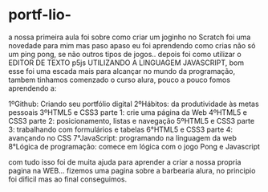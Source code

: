 # portf-lio-
a nossa primeira aula foi sobre como criar um joginho no Scratch foi uma novedade para mim mas paso apaso eu foi aprendendo como crias não só um ping pong, se não outros tipos de jogos..
depois foi como utilizar o EDITOR DE TEXTO p5js UTILIZANDO A LINGUAGEM JAVASCRIPT, bom esse foi uma escada mais para alcançar no mundo da programação, tambem tinhamos comenzado o curso alura, pouco a pouco fomos aprendendo a:

1ºGithub: Criando seu portfólio digital
2ºHábitos: da produtividade às metas pessoais
3ºHTML5 e CSS3 parte 1: crie uma página da Web
4ºHTML5 e CSS3 parte 2: posicionamento, listas e navegação
5ºHTML5 e CSS3 parte 3: trabalhando com formulários e tabelas
6°HTML5 e CSS3 parte 4: avançando no CSS
7°JavaScript: programando na linguagem da web
8°Lógica de programação: comece em lógica com o jogo Pong e Javascript

com tudo isso foi de muita ajuda para aprender a criar a nossa propria pagina na WEB... fizemos uma pagina sobre a barbearia alura, no principio foi dificil mas ao final conseguimos.
